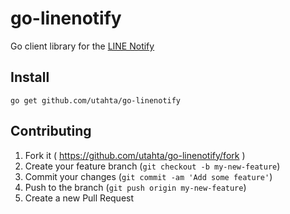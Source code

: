 # go-linenotify

Go client library for the [LINE Notify](https://notify-bot.line.me/doc/)

## Install

```
go get github.com/utahta/go-linenotify
```

## Contributing

1. Fork it ( https://github.com/utahta/go-linenotify/fork )
2. Create your feature branch (`git checkout -b my-new-feature`)
3. Commit your changes (`git commit -am 'Add some feature'`)
4. Push to the branch (`git push origin my-new-feature`)
5. Create a new Pull Request
